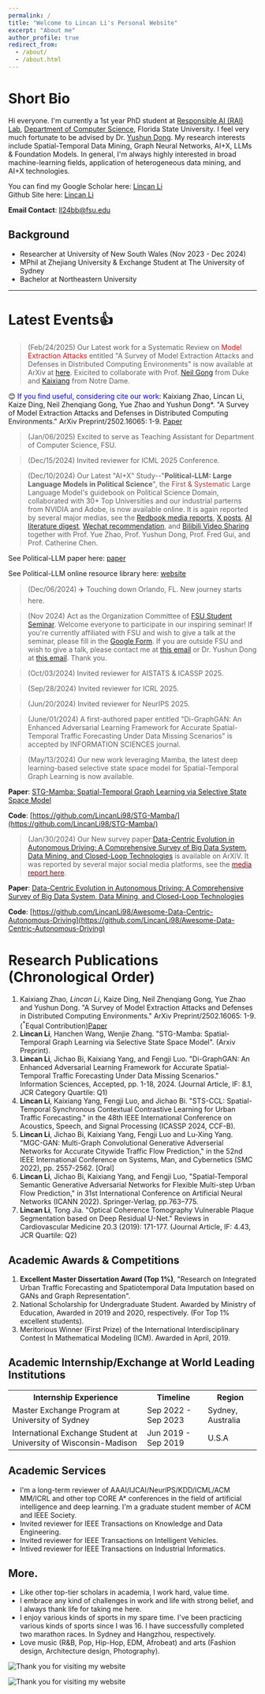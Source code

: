 ```yaml
---
permalink: /
title: "Welcome to Lincan Li's Personal Website"
excerpt: "About me"
author_profile: true
redirect_from: 
  - /about/
  - /about.html
---
```




Short Bio
======
Hi everyone. I'm currently a 1st year PhD student at [Responsible AI (RAI) Lab](https://yushundong.github.io//students/), [Department of Computer Science](https://www.cs.fsu.edu/), Florida State University. I feel very much fortunate to be advised by Dr. [Yushun Dong](https://scholar.google.com/citations?user=_QUhuOMAAAAJ&hl=EN). My research interests include Spatial-Temporal Data Mining, Graph Neural Networks, AI+X, LLMs & Foundation Models. In general, I'm always highly interested in broad machine-learning fields, application of heterogeneous data mining, and AI+X technologies. 


You can find my Google Scholar here: [Lincan Li](https://scholar.google.com/citations?user=2rsW8vgAAAAJ&hl=EN)<br>
Github Site here: [Lincan Li](https://github.com/LincanLi98)

**Email Contact**: ll24bb@fsu.edu<br>

**Background**
---
- Researcher at University of New South Wales (Nov 2023 - Dec 2024)
- MPhil at Zhejiang University & Exchange Student at The University of Sydney
- Bachelor at Northeastern University

-----


Latest Events👍
======
> (Feb/24/2025) Our Latest work for a Systematic Review on <span style="color:red">Model Extraction Attacks</span> entitled "A Survey of Model Extraction Attacks and Defenses in Distributed Computing Environments" is now available at ArXiv at [here](https://www.arxiv.org/abs/2502.16065). Exicited to collaborate with Prof. [Neil Gong](https://scholar.google.com/citations?user=t6uCsYoAAAAJ&hl=en) from Duke and [Kaixiang](https://www.linkedin.com/in/kaixiang-zhao/) from Notre Dame.

😊 <span style="color:blue">If you find useful, considering cite our work:</span> Kaixiang Zhao, Lincan Li, Kaize Ding, Neil Zhenqiang Gong, Yue Zhao and Yushun Dong*. "A Survey of Model Extraction Attacks and Defenses in Distributed Computing Environments." ArXiv Preprint/2502.16065: 1-9. [Paper](https://arxiv.org/abs/2502.16065)


> (Jan/06/2025) Excited to serve as Teaching Assistant for Department of Computer Science, FSU.

> (Dec/15/2024) Invited reviewer for ICML 2025 Conference.

> (Dec/10/2024) Our Latest "AI+X" Study--"**Political-LLM: Large Language Models in Political Science**", the <span style="color: #CC3333;">First & Systematic</span> Large Language Model's guidebook on Political Science Domain, collaborated with 30+ Top Universities and our industrial parterns from NVIDIA and Adobe, is now available online. It is again reported by several major medias, see the [Redbook media reports](http://xhslink.com/a/Jvt4Jpcr5aG1), [X posts](https://x.com/Yushun_Dong/status/1866689696828649679), [AI literature digest](https://www.aimodels.fyi/papers/arxiv/political-llm-large-language-models-political-science), [Wechat recommendation](https://mp.weixin.qq.com/s/S9XV4OzcVEFCq2iK_jBEDg), and [Bilibili Video Sharing](https://b23.tv/C8gxhdZ) together with Prof. Yue Zhao, Prof. Yushun Dong, Prof. Fred Gui, and Prof. Catherine Chen.

See Political-LLM paper here: [paper](https://arxiv.org/abs/2412.06864)

See Political-LLM online resource library here: [website](http://political-llm.org/)

> (Dec/06/2024) ✈️ Touching down Orlando, FL. New journey starts here.

> (Nov 2024) Act as the Organization Committee of [FSU Student Seminar](https://cs-fsu.github.io/seminars.html). Welcome everyone to participate in our inspiring seminar! If you're currently affiliated with FSU and wish to give a talk at the seminar, please fill in the [Google Form](https://forms.gle/BFRowrbqWwcapGbt8). If you are outside FSU and wish to give a talk, please contact me at <a href="ll24bb@fsu.edu">this email</a> or Dr. Yushun Dong at <a href="yushun.dong@fsu.edu">this email</a>. Thank you.

> (Oct/03/2024) Invited reviewer for AISTATS & ICASSP 2025. 

> (Sep/28/2024) Invited reviewer for ICRL 2025.

> (Jun/20/2024) Invited reviewer for NeurIPS 2025.

> (June/01/2024) A first-authored paper entitled "Di-GraphGAN: An Enhanced Adversarial Learning Framework for Accurate Spatial-Temporal Traffic Forecasting Under Data Missing Scenarios" is accepted by INFORMATION SCIENCES journal. 

> (May/13/2024) Our new work leveraging Mamba, the latest deep learning-based selective state space model for Spatial-Temporal Graph Learning is now available.

  **Paper**: [STG-Mamba: Spatial-Temporal Graph Learning via Selective State Space Model](https://github.com/LincanLi98/STG-Mamba/blob/main/STG_Mamba_paper_ArXiv_V3_14May2024.pdf)
  
  **Code**: [https://github.com/LincanLi98/STG-Mamba/](https://github.com/LincanLi98/STG-Mamba/)
  
> (Jan/30/2024) Our New survey paper:[Data-Centric Evolution in Autonomous Driving: A Comprehensive Survey of Big Data System, Data Mining, and Closed-Loop Technologies](https://arxiv.org/abs/2401.12888) is available on ArXiV. It was reported by several major social media platforms, see the [<span style="color:darkred;">media report here</span>](https://mp.weixin.qq.com/s/YEjWSvKk6f-TDAR91Ow2rA).

**Paper**: [Data-Centric Evolution in Autonomous Driving: A Comprehensive Survey of Big Data System, Data Mining, and Closed-Loop Technologies](https://arxiv.org/abs/2401.12888)

**Code**: [https://github.com/LincanLi98/Awesome-Data-Centric-Autonomous-Driving](https://github.com/LincanLi98/Awesome-Data-Centric-Autonomous-Driving)



Research Publications (Chronological Order)
======
1. Kaixiang Zhao<sup>*</sup>, Lincan Li<sup>*</sup>, Kaize Ding, Neil Zhenqiang Gong, Yue Zhao and Yushun Dong. "A Survey of Model Extraction Attacks and Defenses in Distributed Computing Environments." ArXiv Preprint/2502.16065: 1-9. (<sup>*</sup>Equal Contribution)[Paper](https://arxiv.org/abs/2502.16065)
2. **Lincan Li**, Hanchen Wang, Wenjie Zhang. "STG-Mamba: Spatial-Temporal Graph Learning via Selective State Space Model". (Arxiv Preprint).
3. **Lincan Li**, Jichao Bi, Kaixiang Yang, and Fengji Luo. "Di-GraphGAN: An Enhanced Adversarial Learning
Framework for Accurate Spatial-Temporal Traffic Forecasting Under Data Missing Scenarios." Information Sciences, Accepted, pp. 1-18, 2024. (Journal Article, IF: 8.1, JCR Category Quartile: Q1)
4. **Lincan Li**, Kaixiang Yang, Fengji Luo, and Jichao Bi. "STS-CCL: Spatial-Temporal Synchronous Contextual
Contrastive Learning for Urban Traffic Forecasting." in the 48th IEEE International Conference on Acoustics, Speech, and Signal Processing (ICASSP 2024, CCF-B).
5. **Lincan Li**, Jichao Bi, Kaixiang Yang, Fengji Luo and Lu-Xing Yang. "MGC-GAN: Multi-Graph Convolutional
Generative Adverserial Networks for Accurate Citywide Traffic Flow Prediction," in the 52nd IEEE International
Conference on Systems, Man, and Cybernetics (SMC 2022), pp. 2557-2562. [Oral]
6. **Lincan Li**, Jichao Bi, Kaixiang Yang, and Fengji Luo, "Spatial-Temporal Semantic Generative Adversarial Networks for Flexible Multi-step Urban Flow Prediction," in 31st International Conference on Artificial Neural Networks (ICANN 2022). Springer-Verlag, pp.763–775.
7. **Lincan Li**, Tong Jia. "Optical Coherence Tomography Vulnerable Plaque Segmentation based on Deep Residual U-Net." Reviews in Cardiovascular Medicine 20.3 (2019): 171-177. (Journal Article, IF: 4.43, JCR Quartile: Q2)


Academic Awards & Competitions
------
1. **Excellent Master Dissertation Award (Top 1%)**, "Research on Integrated Urban Traffic Forecasting and Spatiotemporal Data Imputation based on GANs and Graph Representation".
2. National Scholarship for Undergraduate Student. Awarded by Ministry of Education, Awarded in 2019 and 2020, respectively. (For Top 1% excellent students).
4. Meritorious Winner (First Prize) of the International Interdisciplinary Contest In Mathematical Modeling (ICM). Awarded in April, 2019.



Academic Internship/Exchange at World Leading Institutions
------
<table>
  <tr>
    <th>Internship Experience</th>
    <th>Timeline</th>
    <th>Region</th>
  </tr>
  <tr>
    <td>Master Exchange Program at University of Sydney</td>
    <td>Sep 2022 - Sep 2023</td>
    <td>Sydney, Australia</td>
  </tr>
  <tr>
    <td>International Exchange Student at University of Wisconsin-Madison</td>
    <td>Jun 2019 - Sep 2019</td>
    <td>U.S.A</td>
  </tr>
</table>


Academic Services
------
- I'm a long-term reviewer of AAAI/IJCAI/NeurlPS/KDD/ICML/ACM MM/ICRL and other top CORE A* conferences in the
field of artificial intelligence and deep learning. I'm a graduate student member of ACM and IEEE Society.
- Invited reviewer for IEEE Transactions on Knowledge and Data Engineering.
- Invited reviewer for IEEE Transactions on Intelligent Vehicles.
- Intived reviewer for IEEE Transactions on Industrial Informatics.


More. 
------ 
- Like other top-tier scholars in academia, I work hard, value time.
- I embrace any kind of challenges in work and life with strong belief, and I always thank life for taking me here.
- I enjoy various kinds of sports in my spare time. I've been practicing various kinds of sports since I was 16. I have successfully completed two marathon races. In Sydney and Hangzhou, respectively.
- Love music (R&B, Pop, Hip-Hop, EDM, Afrobeat) and arts (Fashion design, Architecture design, Photography).


![Thank you for visiting my website](https://komarev.com/ghpvc/?username=LincanLi98&color=blue)

![Thank you for visiting my website](https://hitcounter.pythonanywhere.com/count/tag.svg?url=https://lincanli.com)

